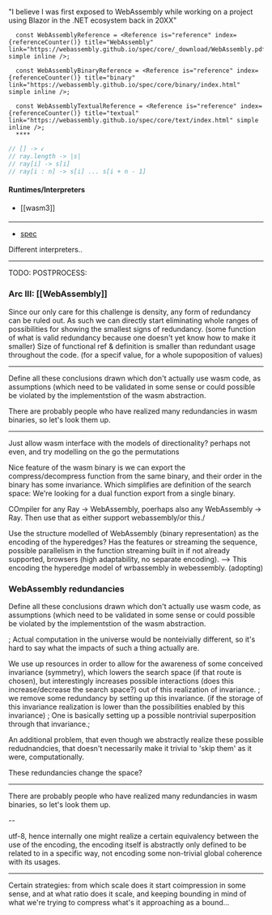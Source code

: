 "I believe I was first exposed to WebAssembly while working on a project using Blazor in the .NET ecosystem back in 20XX"

```tsx
  const WebAssemblyReference = <Reference is="reference" index={referenceCounter()} title="WebAssembly" link="https://webassembly.github.io/spec/core/_download/WebAssembly.pdf" simple inline />;  
  
  const WebAssemblyBinaryReference = <Reference is="reference" index={referenceCounter()} title="binary" link="https://webassembly.github.io/spec/core/binary/index.html" simple inline />;  
  
  const WebAssemblyTextualReference = <Reference is="reference" index={referenceCounter()} title="textual" link="https://webassembly.github.io/spec/core/text/index.html" simple inline />;  
  ****
```

```typescript
// [] -> 𝜖  
// ray.length -> |s|  
// ray[i] -> s[i]  
// ray[i : n] -> s[i] ... s[i + n - 1]
```

#### Runtimes/Interpreters
- [[wasm3]]

#### 


----

- [spec](https://github.com/WebAssembly/spec)

Different interpreters..

---
TODO: POSTPROCESS:

### Arc III: [[WebAssembly]]

Since our only care for this challenge is density, any form of redundancy can be ruled out. As such we can directly start eliminating whole ranges of possibilities for showing the smallest signs of redundancy. (some function of what is valid redundancy because one doesn't yet know how to make it smaller) Size of functional ref & definition is smaller than redundant usage throughout the code. (for a specif value, for a whole supoposition of values)  

---

Define all these conclusions drawn which don't actually use wasm code, as assumptions (which need to be validated in some sense or could possible be violated by the implementstion of the wasm abstraction.  

There are probably people who have realized many redundancies in wasm binaries, so let's look  them up.  

---

Just allow wasm interface with the models of directionality? perhaps not even, and try modelling on the go the permutations

Nice feature of the wasm binary is we can export the compress/decompress function from the same binary, and their order in the binary has some invariance. Which simplifies are definition of the search space: We're looking for a dual function export from a single binary.

COmpiler for any Ray -> WebAssembly, poerhaps also any WebAssembly -> Ray. Then use that as either support webassembly/or this./

Use the structure modelled of WebAssembly (binary representation) as the encoding of the hyperedges? Has the features or streaming the sequence, possible parallelism in the function streaming built in if not already supported, browsers (high adaptability, no separate encoding). --> This encoding the hyperedge model of wrbassembly in webessembly. (adopting)


### WebAssembly redundancies

Define all these conclusions drawn which don't actually use wasm code, as assumptions (which need to be validated in some sense or could possible be violated by the implementstion of the wasm abstraction.

; Actual computation in the universe would be nonteivially different, so it's hard to say what the impacts of such a thing actually are.

We use up resources in order to allow for the awareness of some conceived invariance (symmetry), which lowers the search space (if that route is chosen), but interestingly increases possible interactions (does this increase/decrease the search space?) out of this realization of invariance. ; we remove some redundancy by setting up this invariance. (if the storage of this invariance realization is lower than the possibilities enabled by this invariance) ; One is basically setting up a possible nontrivial superposition through that invariance.;

An additional problem, that even though we abstractly realize these possible redudnandcies, that doesn't necessarily make it trivial to 'skip them' as it were, computationally.

These redundancies change the space?

---

There are probably people who have realized many redundancies in wasm binaries, so let's look them up.


--

utf-8, hence internally one might realize a certain equivalency between the use of the encoding, the encoding itself is abstractly only defined to be related to in a specific way, not encoding some non-trivial global coherence with its usages.


---
Certain strategies: from which scale does it start coimpression in some sense, and at what ratio does it scale, and keeping bounding in mind of what we're trying to compress what's it approaching as a bound...
